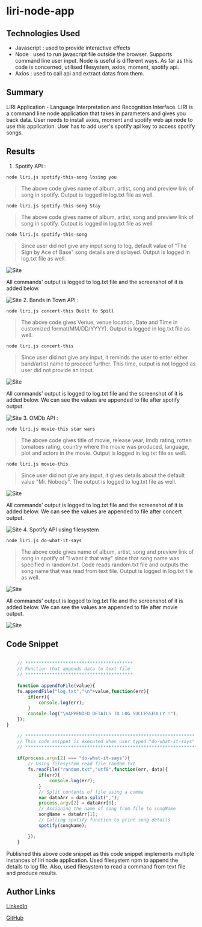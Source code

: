# liri-node-app

## Technologies Used
- Javascript : used to provide interactive effects
- Node : used to run javascript file outside the browser. Supports command line user input. Node is useful is different ways. As
far as this code is concerned, utilised filesystem, axios, moment, spotify api.
- Axios : used to call api and extract datas from them.

## Summary
   LIRI Application - Language Interpretation and Recognition Interface. LIRI is a command line node application that takes in parameters and gives you back data. User needs to install axios, moment and spotify web api node to use this application. User has to add user's spotify api key to access spotify songs.  

## Results
1. Spotify API :

`node liri.js spotify-this-song losing you`


>The above code gives name of album, artist, song and preview link of song in spotify. 
Output is logged in log.txt file as well.

`node liri.js spotify-this-song Stay`

>The above code gives name of album, artist, song and preview link of song in spotify. 
Output is logged in log.txt file as well.

`node liri.js spotify-this-song`

>Since user did not give any input song to log, default value of "The Sign by Ace of Base" 
song details are displayed. Output is logged in log.txt file as well.

![Site](gif/spotify.gif)

All commands' output is logged to log.txt file and the screenshot of it is added below.

![Site](logImages/logAfterSpotify.png)
2. Bands in Town API :

`node liri.js concert-this Built to Spill`

>The above code gives Venue, venue location, Date and Time in customized format(MM/DD/YYYY). 
Output is logged in log.txt file as well.

`node liri.js concert-this`

>Since user did not give any input, it reminds the user to enter either band/artist name to proceed further. 
This time, output is not logged as user did not provide an input.

![Site](gif/concert.gif)

All commands' output is logged to log.txt file and the screenshot of it is added below. We can see the values are appended to file after spotify output.

![Site](logImages/logAfterConcert.png)
3. OMDb API :

`node liri.js movie-this star wars`

>The above code gives title of movie, release year, Imdb rating, rotten tomatoes rating, country where the movie was produced, language, plot and actors in the movie. Output is logged in log.txt file as well.

`node liri.js movie-this`

>Since user did not give any input, it gives details about the default value "Mr. Nobody". 
The output is logged to log.txt file as well.

![Site](gif/movie.gif)
 
All commands' output is logged to log.txt file and the screenshot of it is added below. We can see the values are appended to file after concert output.

![Site](logImages/logAfterMovie.jpg)
4. Spotify API using filesystem

`node liri.js do-what-it-says`

>The above code gives name of album, artist, song and preview link of song in spotify of "I want it that way" 
since that song name was specified in random.txt. Code reads random.txt file and outputs the 
song name that was read from text file. Output is logged in log.txt file as well.

![Site](gif/doWhatItSays.gif)

All commands' output is logged to log.txt file and the screenshot of it is added below. We can see the values are appended to file after movie output.

![Site](logImages/logAfterDoItThatWay.jpg)

## Code Snippet
```Javascript

    // ****************************************
    // Function that appends data to text file
    // ****************************************
    
    function appendToFile(value){
    fs.appendFile("log.txt","\n"+value,function(err){
        if(err){
            console.log(err);
        }
        console.log("\nAPPENDED DETAILS TO LOG SUCCESSFULLY !");
    });
}

    // ***************************************************************
    // This code snippet is executed when user typed "do-what-it-says"
    // ****************************************************************
 
    if(process.argv[2] === "do-what-it-says"){ 
        // Using filesystem read file random.txt
        fs.readFile("random.txt","utf8",function(err, data){
            if(err){
                console.log(err);
            }
            // Split contents of file using a comma
            var dataArr = data.split(",");
            process.argv[2] = dataArr[0];
            // Assigning the name of song from file to songName
            songName = dataArr[1];
            // Calling spotify function to print song details
            spotify(songName);

        });
    }
```
Published this above code snippet as this code snippet implements multiple instances of liri node application. Used filesystem npm to append the details to log file. Also, used filesystem to read a command from text file and produce results.

## Author Links
[LinkedIn](https://www.linkedin.com/in/mahisha-gunasekaran-0a780a88/)

[GitHub](https://github.com/Mahi-Mani)

